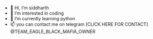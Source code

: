 - 👋 Hi, I’m siddharth
- 👀 I’m interested in coding
- 🌱 I’m currently learning python
- 📫 you can contact me on telegram 
[CLICK HERE FOR CONTACT] @TEAM_EAGLE_BLACK_MAFIA_OWNER

<!---
Mafiasiddharth/Mafiasiddharth is a ✨ special ✨ repository because its `README.md` (this file) appears on your GitHub profile.
You can click the Preview link to take a look at your changes.
--->
